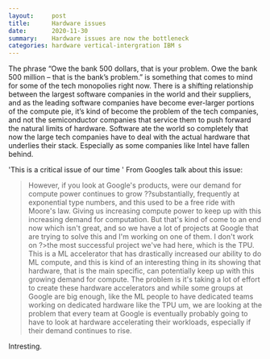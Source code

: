 ```yaml
---
layout:     post
title:      Hardware issues
date:       2020-11-30
summary:    Hardware issues are now the bottleneck
categories: hardware vertical-intergration IBM s
---
```



The phrase “Owe the bank 500 dollars, that is your problem. Owe the bank 500 million – that is the bank’s problem.” is something that comes to mind for some of the tech monopolies right now. There is a shifting relationship between the largest software companies in the world and their suppliers, and as the leading software companies have become ever-larger portions of the compute pie, it’s kind of become the problem of the tech companies, and not the semiconductor companies that service them to push forward the natural limits of hardware. Software ate the world so completely that now the large tech companies have to deal with the actual hardware that underlies their stack. Especially as some companies like Intel have fallen behind.


'This is a critical issue of our time '
From Googles talk about this issue:

>However, if you look at Google's products, were our demand for compute power continues to grow ??substantially, frequently at exponential type numbers, and this used to be a free ride with Moore's law. Giving us increasing compute power to keep up with this increasing demand for computation. But that's kind of come to an end now which isn't great, and so we have a lot of projects at Google that are trying to solve this and I'm working on one of them. I don't work on ?>the most successful project we've had here, which is the TPU. This is a ML accelerator that has drastically increased our ability to do ML compute, and this is kind of an interesting thing in its showing that hardware, that is the main specific, can potentially keep up with this growing demand for compute. The problem is it's taking a lot of effort to create these hardware accelerators and while some groups at Google are big enough, like the ML people to have dedicated teams working on dedicated hardware like the TPU um, we are looking at the problem that every team at Google is eventually probably going to have to look at hardware accelerating their workloads, especially if their demand continues to rise.


Intresting.



